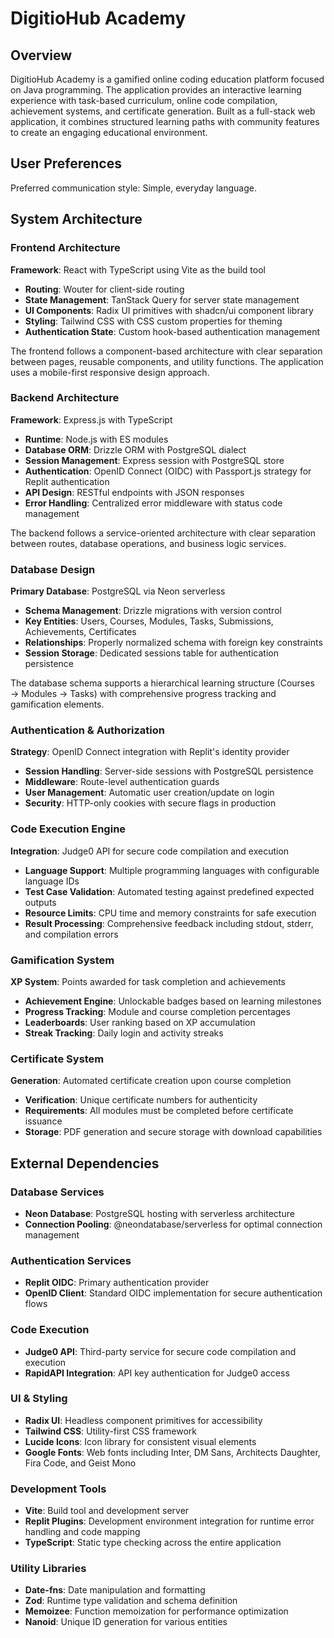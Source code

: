 # DigitioHub Academy

## Overview

DigitioHub Academy is a gamified online coding education platform focused on Java programming. The application provides an interactive learning experience with task-based curriculum, online code compilation, achievement systems, and certificate generation. Built as a full-stack web application, it combines structured learning paths with community features to create an engaging educational environment.

## User Preferences

Preferred communication style: Simple, everyday language.

## System Architecture

### Frontend Architecture

**Framework**: React with TypeScript using Vite as the build tool
- **Routing**: Wouter for client-side routing
- **State Management**: TanStack Query for server state management
- **UI Components**: Radix UI primitives with shadcn/ui component library
- **Styling**: Tailwind CSS with CSS custom properties for theming
- **Authentication State**: Custom hook-based authentication management

The frontend follows a component-based architecture with clear separation between pages, reusable components, and utility functions. The application uses a mobile-first responsive design approach.

### Backend Architecture

**Framework**: Express.js with TypeScript
- **Runtime**: Node.js with ES modules
- **Database ORM**: Drizzle ORM with PostgreSQL dialect
- **Session Management**: Express session with PostgreSQL store
- **Authentication**: OpenID Connect (OIDC) with Passport.js strategy for Replit authentication
- **API Design**: RESTful endpoints with JSON responses
- **Error Handling**: Centralized error middleware with status code management

The backend follows a service-oriented architecture with clear separation between routes, database operations, and business logic services.

### Database Design

**Primary Database**: PostgreSQL via Neon serverless
- **Schema Management**: Drizzle migrations with version control
- **Key Entities**: Users, Courses, Modules, Tasks, Submissions, Achievements, Certificates
- **Relationships**: Properly normalized schema with foreign key constraints
- **Session Storage**: Dedicated sessions table for authentication persistence

The database schema supports a hierarchical learning structure (Courses → Modules → Tasks) with comprehensive progress tracking and gamification elements.

### Authentication & Authorization

**Strategy**: OpenID Connect integration with Replit's identity provider
- **Session Handling**: Server-side sessions with PostgreSQL persistence
- **Middleware**: Route-level authentication guards
- **User Management**: Automatic user creation/update on login
- **Security**: HTTP-only cookies with secure flags in production

### Code Execution Engine

**Integration**: Judge0 API for secure code compilation and execution
- **Language Support**: Multiple programming languages with configurable language IDs
- **Test Case Validation**: Automated testing against predefined expected outputs
- **Resource Limits**: CPU time and memory constraints for safe execution
- **Result Processing**: Comprehensive feedback including stdout, stderr, and compilation errors

### Gamification System

**XP System**: Points awarded for task completion and achievements
- **Achievement Engine**: Unlockable badges based on learning milestones
- **Progress Tracking**: Module and course completion percentages
- **Leaderboards**: User ranking based on XP accumulation
- **Streak Tracking**: Daily login and activity streaks

### Certificate System

**Generation**: Automated certificate creation upon course completion
- **Verification**: Unique certificate numbers for authenticity
- **Requirements**: All modules must be completed before certificate issuance
- **Storage**: PDF generation and secure storage with download capabilities

## External Dependencies

### Database Services
- **Neon Database**: PostgreSQL hosting with serverless architecture
- **Connection Pooling**: @neondatabase/serverless for optimal connection management

### Authentication Services
- **Replit OIDC**: Primary authentication provider
- **OpenID Client**: Standard OIDC implementation for secure authentication flows

### Code Execution
- **Judge0 API**: Third-party service for secure code compilation and execution
- **RapidAPI Integration**: API key authentication for Judge0 access

### UI & Styling
- **Radix UI**: Headless component primitives for accessibility
- **Tailwind CSS**: Utility-first CSS framework
- **Lucide Icons**: Icon library for consistent visual elements
- **Google Fonts**: Web fonts including Inter, DM Sans, Architects Daughter, Fira Code, and Geist Mono

### Development Tools
- **Vite**: Build tool and development server
- **Replit Plugins**: Development environment integration for runtime error handling and code mapping
- **TypeScript**: Static type checking across the entire application

### Utility Libraries
- **Date-fns**: Date manipulation and formatting
- **Zod**: Runtime type validation and schema definition
- **Memoizee**: Function memoization for performance optimization
- **Nanoid**: Unique ID generation for various entities